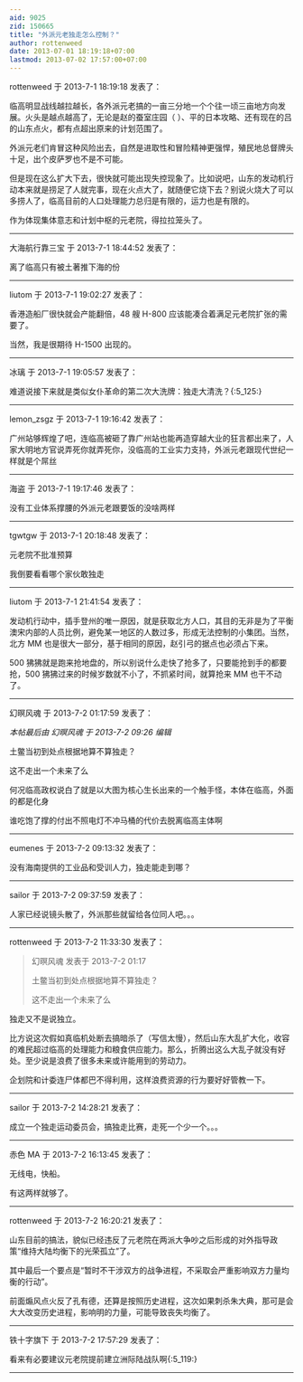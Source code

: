 ```yaml
---
aid: 9025
zid: 150665
title: "外派元老独走怎么控制？"
author: rottenweed
date: 2013-07-01 18:19:18+07:00
lastmod: 2013-07-02 17:57:00+07:00
---
```


rottenweed 于 2013-7-1 18:19:18 发表了：

临高明显战线越拉越长，各外派元老搞的一亩三分地一个个往一顷三亩地方向发展。火头是越点越高了，无论是赵的蚕室庄园（
）、平的日本攻略、还有现在的吕的山东点火，都有点超出原来的计划范围了。

外派元老们肯冒这种风险出去，自然是进取性和冒险精神更强悍，殖民地总督牌头十足，出个皮萨罗也不是不可能。

但是现在这么扩大下去，很快就可能出现失控现象了。比如说吧，山东的发动机行动本来就是捞足了人就完事，现在火点大了，就随便它烧下去？别说火烧大了可以多捞人了，临高目前的人口处理能力总归是有限的，运力也是有限的。

作为体现集体意志和计划中枢的元老院，得拉拉笼头了。

---

大海航行靠三宝 于 2013-7-1 18:44:52 发表了：

离了临高只有被土著推下海的份

---

liutom 于 2013-7-1 19:02:27 发表了：

香港造船厂很快就会产能翻倍，48 艘 H-800 应该能凑合着满足元老院扩张的需要了。

当然，我是很期待 H-1500 出现的。

---

冰璃 于 2013-7-1 19:05:57 发表了：

难道说接下来就是类似女仆革命的第二次大洗牌：独走大清洗？{:5_125:}

---

lemon_zsgz 于 2013-7-1 19:16:42 发表了：

广州站够辉煌了吧，连临高被砸了靠广州站也能再造穿越大业的狂言都出来了，人家大明地方官说弄死你就弄死你，没临高的工业实力支持，外派元老跟现代世纪一样就是个屌丝

---

海盗 于 2013-7-1 19:17:46 发表了：

没有工业体系撑腰的外派元老跟要饭的没啥两样

---

tgwtgw 于 2013-7-1 20:18:48 发表了：

元老院不批准预算

我倒要看看哪个家伙敢独走

---

liutom 于 2013-7-1 21:41:54 发表了：

发动机行动中，插手登州的唯一原因，就是获取北方人口，其目的无非是为了平衡澳宋内部的人员比例，避免某一地区的人数过多，形成无法控制的小集团。当然，北方 MM 也是很大一部分，基于相同的原因，赵引弓的据点也必须占下来。

500 狒狒就是跑来抢地盘的，所以别说什么走快了抢多了，只要能抢到手的都要抢，500 狒狒过来的时候岁数就不小了，不抓紧时间，就算抢来 MM 也干不动了。

---

幻暝风魂 于 2013-7-2 01:17:59 发表了：

_本帖最后由 幻暝风魂 于 2013-7-2 09:26 编辑_

土鳖当初到处点根据地算不算独走？

这不走出一个未来了么

何况临高政权说白了就是以大图为核心生长出来的一个触手怪，本体在临高，外面的都是化身

谁吃饱了撑的付出不照电灯不冲马桶的代价去脱离临高主体啊

---

eumenes 于 2013-7-2 09:13:32 发表了：

没有海南提供的工业品和受训人力，独走能走到哪？

---

sailor 于 2013-7-2 09:37:59 发表了：

人家已经说镜头散了，外派那些就留给各位同人吧。。。

---

rottenweed 于 2013-7-2 11:33:30 发表了：

> 幻暝风魂 发表于 2013-7-2 01:17
>
> 土鳖当初到处点根据地算不算独走？
>
> 这不走出一个未来了么

独走又不是说独立。

比方说这次假如真临机处断去搞暗杀了（写信太慢），然后山东大乱扩大化，收容的难民超过临高的处理能力和粮食供应能力。那么，折腾出这么大乱子就没有好处。至少说是浪费了很多未来或许能用到的劳动力。

企划院和计委连尸体都巴不得利用，这样浪费资源的行为要好好管教一下。

---

sailor 于 2013-7-2 14:28:21 发表了：

成立一个独走运动委员会，搞独走比赛，走死一个少一个。。。

---

赤色 MA 于 2013-7-2 16:13:45 发表了：

无线电，快船。

有这两样就够了。

---

rottenweed 于 2013-7-2 16:20:21 发表了：

山东目前的搞法，貌似已经违反了元老院在两派大争吵之后形成的对外指导政策“维持大陆均衡下的光荣孤立”了。

其中最后一个要点是“暂时不干涉双方的战争进程，不采取会严重影响双方力量均衡的行动”。

前面煽风点火反了孔有德，还算是按照历史进程，这次如果刺杀朱大典，那可是会大大改变历史进程，影响明的力量，可能导致丧失均衡了。

---

铁十字旗下 于 2013-7-2 17:57:29 发表了：

看来有必要建议元老院提前建立洲际陆战队啊{:5_119:}

---
